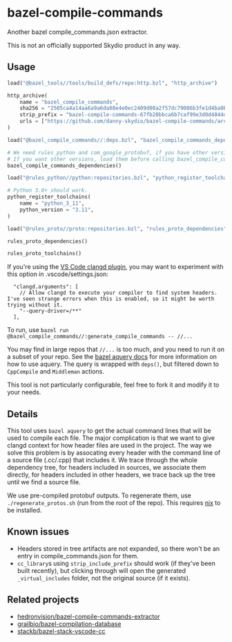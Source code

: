 # bazel-compile-commands
Another bazel compile_commands.json extractor.

This is not an officially supported Skydio product in any way.

## Usage
```python
load("@bazel_tools//tools/build_defs/repo:http.bzl", "http_archive")

http_archive(
    name = "bazel_compile_commands",
    sha256 = "2505ca4a14aa6a9a6da08e4e0ec2409d00a2f57dc79086b3fe1d4ba0b136afd5",
    strip_prefix = "bazel-compile-commands-67fb28bbca6b7caf99e3d0d4844dd5ddf269c047",
    urls = ["https://github.com/danny-skydio/bazel-compile-commands/archive/67fb28bbca6b7caf99e3d0d4844dd5ddf269c047.tar.gz"],
)

load("@bazel_compile_commands//:deps.bzl", "bazel_compile_commands_dependencies")

# We need rules_python and com_google_protobuf, if you have other versions it should be okay.
# If you want other versions, load them before calling bazel_compile_commands_dependencies!
bazel_compile_commands_dependencies()

load("@rules_python//python:repositories.bzl", "python_register_toolchains")

# Python 3.8+ should work.
python_register_toolchains(
    name = "python_3_11",
    python_version = "3.11",
)

load("@rules_proto//proto:repositories.bzl", "rules_proto_dependencies", "rules_proto_toolchains")

rules_proto_dependencies()

rules_proto_toolchains()
```

If you're using the [VS Code clangd plugin](https://marketplace.visualstudio.com/items?itemName=llvm-vs-code-extensions.vscode-clangd), you may want to experiment with this option in .vscode/settings.json:
```
  "clangd.arguments": [
    // Allow clangd to execute your compiler to find system headers. I've seen strange errors when this is enabled, so it might be worth trying without it.
    "--query-driver=/**"
  ],
```

To run, use `bazel run @bazel_compile_commands//:generate_compile_commands -- //...`

You may find in large repos that `//...` is too much, and you need to run it on a subset of your repo.
See the [bazel aquery docs](https://bazel.build/query/aquery) for more information on how to use aquery.
The query is wrapped with `deps()`, but filtered down to `CppCompile` and `Middleman` actions.

This tool is not particularly configurable, feel free to fork it and modify it to your needs.

## Details

This tool uses `bazel aquery` to get the actual command lines that will be used to compile each file.
The major complication is that we want to give clangd context for how header files are used in the project.
The way we solve this problem is by assocating every header with the command line of a source file (.cc/.cpp) that includes it.
We trace through the whole dependency tree, for headers included in sources, we associate them directly, for headers included in other headers, we trace back up the tree until we find a source file.

We use pre-compiled protobuf outputs. To regenerate them, use `./regenerate_protos.sh` (run from the root of the repo).
This requires [nix](https://nixos.org/download) to be installed.

## Known issues

- Headers stored in tree artifacts are not expanded, so there won't be an entry in compile_commands.json for them.
- `cc_library`s using `strip_include_prefix` should work (if they've been built recently), but clicking through will open the generated `_virtual_includes` folder, not the original source (if it exists).

## Related projects

- [hedronvision/bazel-compile-commands-extractor](https://github.com/hedronvision/bazel-compile-commands-extractor)
- [grailbio/bazel-compilation-database](https://github.com/grailbio/bazel-compilation-database)
- [stackb/bazel-stack-vscode-cc](https://github.com/stackb/bazel-stack-vscode-cc)
